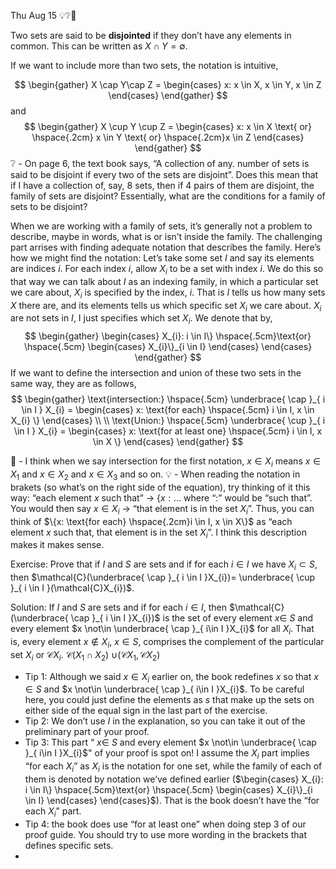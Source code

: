 Thu Aug 15 💡❔🤔

Two sets are said to be **disjointed** if they don’t have any elements in common. This can be written as $X \cap Y=\emptyset$. 

If we want to include more than two sets, the notation is intuitive, 

$$
\begin{gather}
X \cap Y\cap Z = \begin{cases}
x: x \in X, x \in Y, x \in Z
\end{cases}
\end{gather}
$$
and 
$$
\begin{gather}
X \cup Y \cup Z = \begin{cases}
x: x \in X  \text{ or} \hspace{.2cm} x \in Y \text{ or} \hspace{.2cm}x \in Z
\end{cases}
\end{gather}
$$
❔ - On page 6, the text book says, “A collection of any. number of sets is said to be disjoint if every two of the sets are disjoint”. Does this mean that if I have a collection of, say, 8 sets, then if 4 pairs of them are disjoint, the family of sets are disjoint? Essentially, what are the conditions for a family of sets to be disjoint? 

When we are working with a family of sets, it’s generally not a problem to describe, maybe in words, what is or isn’t inside the family. The challenging part arrises with finding adequate notation that describes the family. Here’s how we might find the notation: Let’s take some set $I$ and say its elements are indices $i$. For each index $i$, allow $X_{i}$ to be a set with index $i$. We do this so that way we can talk about $I$ as an indexing family, in which a particular set we care about, $X_{i}$ is specified by the index, $i$. That is $I$ tells us how many sets $X$ there are, and its elements tells us which specific set $X_{i}$ we care about. $X_{i}$ are not sets in $I$, I just specifies which set $X_{i}$. We denote that by, 
$$
\begin{gather}
\begin{cases}
X_{i}: i \in I\} \hspace{.5cm}\text{or} \hspace{.5cm} \begin{cases}
X_{i}\}_{i \in I}
\end{cases}
\end{cases}
\end{gather}
$$
If we want to define the intersection and union of these two sets in the same way, they are as follows, 
$$
\begin{gather} 
\text{intersection:} \hspace{.5cm}
\underbrace{ \cap }_{ i \in I } X_{i} = \begin{cases}
x: \text{for each} \hspace{.5cm} i \in I, x \in X_{i} \} 
\end{cases} \\ \\ 
\text{Union:} \hspace{.5cm}
\underbrace{ \cup }_{ i \in I } X_{i} = \begin{cases}
x: \text{for at least one} \hspace{.5cm} i \in I, x \in X \}
\end{cases}
\end{gather}
$$

🤔 - I think when we say intersection for the first notation, $x \in X_{i}$ means $x\in X_{1}$ and $x \in X_{2}$ and $x \in X_{3}$ and so on. 
💡 - When reading the notation in brakets (so what’s on the right side of the equation), try thinking of it this way: “each element $x$ such that” $\rightarrow$ $\{x:\dots$  where “:” would be “such that”. You would then say $x \in X_{i}$ $\rightarrow$  “that element is in the set $X_{i}$”. Thus, you can think of $\{x: \text{for each} \hspace{.2cm}i \in I, x \in X\}$ as “each element $x$ such that, that element is in the set $X_{i}$”. I think this description makes it makes sense. 

Exercise: Prove that if $I$ and $S$ are sets and if for each $i \in I$ we have $X_{i} \subset S$, then $\mathcal{C}(\underbrace{ \cap }_{ i \in I }X_{i})= \underbrace{ \cup }_{ i \in I }(\mathcal{C}X_{i})$. 

Solution:  If $I$ and $S$ are sets and if for each $i \in I$, then $\mathcal{C}(\underbrace{ \cap }_{ i \in I }X_{i})$ is the set of every element $x \in$ $S$ and every element $x \not\in \underbrace{ \cap }_{ i\in I }X_{i}$ for all $X_{i}$. That is, every element  $x \not\in X_{i}$, $x\in S$, comprises the complement of the particular set $X_{i}$ or $\mathcal{C}X_{i}$. 
$\mathcal{C}(X_{1} \cap X_{2})$
$\cup(\mathcal{C}X_{1},\mathcal{C}X_{2})$


- Tip 1: Although we said $x \in X_{i}$ earlier on, the book redefines $x$ so that $x \in S$ and $x \not\in \underbrace{ \cap }_{ i\in I }X_{i}$. To be careful here, you could just define the elements as $s$ that make up the sets on either side of the equal sign in the last part of the exercise. 
- Tip 2: We don’t use $I$ in the explanation, so you can take it out of the preliminary part of your proof. 
- Tip 3: This part “ $x \in$ $S$ and every element $x \not\in \underbrace{ \cap }_{ i\in I }X_{i}$" of your proof is spot on! I assume the $X_{i}$ part implies “for each $X_{i}$” as $X_{i}$ is the notation for one set, while the family of each of them is denoted by notation we’ve defined earlier  ($\begin{cases} X_{i}: i \in I\} \hspace{.5cm}\text{or} \hspace{.5cm} \begin{cases} X_{i}\}_{i \in I} \end{cases} \end{cases}$). That is the book doesn’t have the “for each $X_{i}$” part. 
- Tip 4: the book does use “for at least one” when doing step 3 of our proof  guide. You should try to use more wording in the brackets that defines specific sets. 
- 